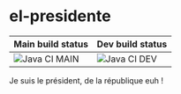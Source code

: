 # el-presidente
| Main build status                                            | Dev build status                                             |
| ------------------------------------------------------------ | ------------------------------------------------------------ |
| ![Java CI MAIN](https://github.com/Nouuu/el-presidente/workflows/Java%20CI%20MAIN/badge.svg) | ![Java CI DEV](https://github.com/Nouuu/el-presidente/workflows/Java%20CI%20DEV/badge.svg) |

Je suis le président, de la république euh !